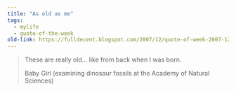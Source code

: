 ```yaml
---
title: "As old as me"
tags: 
  - mylife	
  - quote-of-the-week
old-link: https://fulldecent.blogspot.com/2007/12/quote-of-week-2007-12-30.html
---
```


> These are really old... like from back when I was born.
>
> Baby Girl (examining dinosaur fossils at the Academy of Natural Sciences)